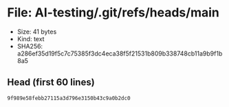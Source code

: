 # File: AI-testing/.git/refs/heads/main

- Size: 41 bytes
- Kind: text
- SHA256: a286ef35d19f5c7c75385f3dc4eca38f5f21531b809b338748cb11a9b9f1b8a5

## Head (first 60 lines)

```
9f989e58febb27115a3d796e3150b43c9a0b2dc0
```

